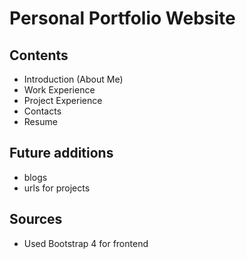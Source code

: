 # Personal Portfolio Website

## Contents
- Introduction (About Me)
- Work Experience
- Project Experience
- Contacts
- Resume

## Future additions
- blogs
- urls for projects

## Sources
- Used Bootstrap 4 for frontend